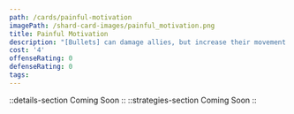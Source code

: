 ```yaml
---
path: /cards/painful-motivation
imagePath: /shard-card-images/painful_motivation.png
title: Painful Motivation
description: "[Bullets] can damage allies, but increase their movement speed and fire rate."
cost: '4'
offenseRating: 0
defenseRating: 0
tags:
---
```

::details-section
Coming Soon
::
::strategies-section
Coming Soon
::